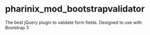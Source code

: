 # pharinix_mod_bootstrapvalidator
The best jQuery plugin to validate form fields. Designed to use with Bootstrap 3
